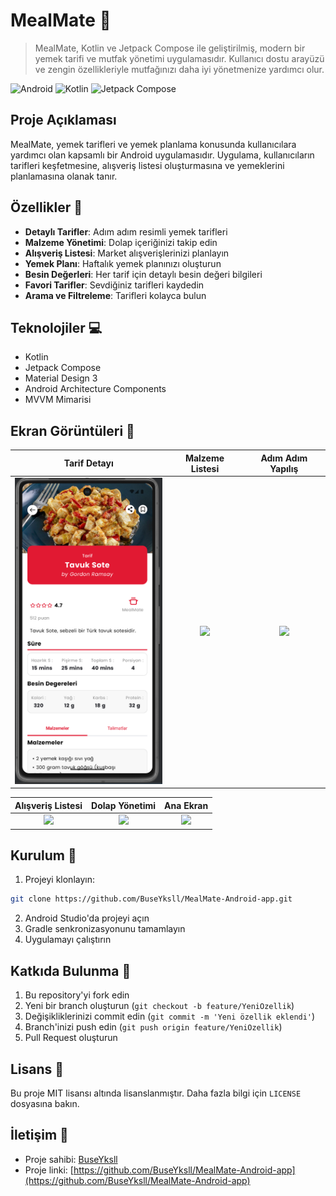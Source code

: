 # MealMate 🍳

> MealMate, Kotlin ve Jetpack Compose ile geliştirilmiş, modern bir yemek tarifi ve mutfak yönetimi uygulamasıdır. Kullanıcı dostu arayüzü ve zengin özellikleriyle mutfağınızı daha iyi yönetmenize yardımcı olur.

![Android](https://img.shields.io/badge/Android-3DDC84?style=for-the-badge&logo=android&logoColor=white)
![Kotlin](https://img.shields.io/badge/Kotlin-0095D5?style=for-the-badge&logo=kotlin&logoColor=white)
![Jetpack Compose](https://img.shields.io/badge/Jetpack%20Compose-4285F4?style=for-the-badge&logo=jetpack-compose&logoColor=white)

## Proje Açıklaması
MealMate, yemek tarifleri ve yemek planlama konusunda kullanıcılara yardımcı olan kapsamlı bir Android uygulamasıdır. Uygulama, kullanıcıların tarifleri keşfetmesine, alışveriş listesi oluşturmasına ve yemeklerini planlamasına olanak tanır.

## Özellikler 🌟
- **Detaylı Tarifler**: Adım adım resimli yemek tarifleri
- **Malzeme Yönetimi**: Dolap içeriğinizi takip edin
- **Alışveriş Listesi**: Market alışverişlerinizi planlayın
- **Yemek Planı**: Haftalık yemek planınızı oluşturun
- **Besin Değerleri**: Her tarif için detaylı besin değeri bilgileri
- **Favori Tarifler**: Sevdiğiniz tarifleri kaydedin
- **Arama ve Filtreleme**: Tarifleri kolayca bulun

## Teknolojiler 💻
- Kotlin
- Jetpack Compose
- Material Design 3
- Android Architecture Components
- MVVM Mimarisi

## Ekran Görüntüleri 📱

| Tarif Detayı | Malzeme Listesi | Adım Adım Yapılış |
| :---: | :---: | :---: |
| <img src="./screenshots/recipe_detail.png" width="250"> | <img src="./screenshots/ingredients_list.png" width="250"> | <img src="./screenshots/step_by_step.png" width="250"> |

| Alışveriş Listesi | Dolap Yönetimi | Ana Ekran |
| :---: | :---: | :---: |
| <img src="./screenshots/shopping_list.png" width="250"> | <img src="./screenshots/dolap_screen.png" width="250"> | <img src="./screenshots/main_screen.png" width="250"> |

## Kurulum 🔧
1. Projeyi klonlayın:
```bash
git clone https://github.com/BuseYksll/MealMate-Android-app.git
```
2. Android Studio'da projeyi açın
3. Gradle senkronizasyonunu tamamlayın
4. Uygulamayı çalıştırın

## Katkıda Bulunma 🤝
1. Bu repository'yi fork edin
2. Yeni bir branch oluşturun (`git checkout -b feature/YeniOzellik`)
3. Değişikliklerinizi commit edin (`git commit -m 'Yeni özellik eklendi'`)
4. Branch'inizi push edin (`git push origin feature/YeniOzellik`)
5. Pull Request oluşturun

## Lisans 📄
Bu proje MIT lisansı altında lisanslanmıştır. Daha fazla bilgi için `LICENSE` dosyasına bakın.

## İletişim 📧
- Proje sahibi: [BuseYksll](https://github.com/BuseYksll)
- Proje linki: [https://github.com/BuseYksll/MealMate-Android-app](https://github.com/BuseYksll/MealMate-Android-app)